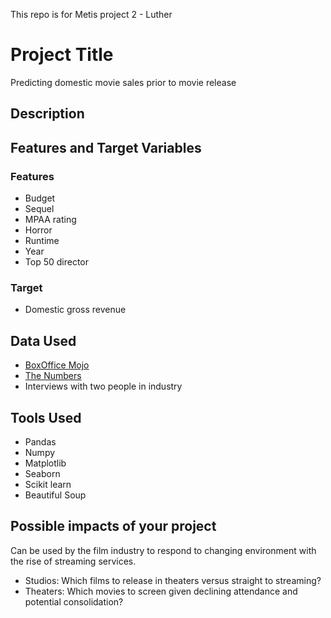 This repo is for Metis project 2 - Luther

# Project Title
Predicting domestic movie sales prior to movie release

## Description

## Features and Target Variables

### Features
* Budget
* Sequel
* MPAA rating
* Horror
* Runtime
* Year
* Top 50 director

### Target
* Domestic gross revenue

## Data Used 
* [BoxOffice Mojo](https://www.boxofficemojo.com/?ref_=bo_nb_cso_mojologo)
* [The Numbers](https://www.the-numbers.com/movie/budgets/all) 
* Interviews with two people in industry

## Tools Used
* Pandas
* Numpy
* Matplotlib
* Seaborn
* Scikit learn
* Beautiful Soup

## Possible impacts of your project
Can be used by the film industry to respond to changing environment with the rise of streaming services.

* Studios: Which films to release in theaters versus straight to streaming?
* Theaters: Which movies to screen given declining attendance and potential consolidation?

